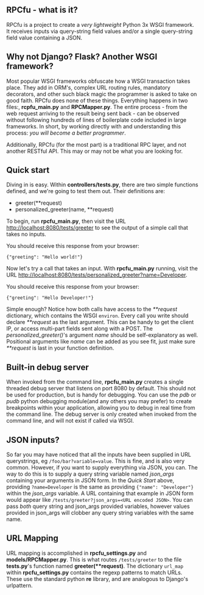 ## RPCfu - what is it? ##

RPCfu is a project to create a _very lightweight_ Python 3x WSGI framework. It receives inputs via query-string field values and/or a single query-string field value containing a JSON.

## Why not Django? Flask? Another WSGI framework? ##

Most popular WSGI frameworks obfuscate how a WSGI transaction takes place. They add in ORM's, complex URL routing rules, mandatory decorators, and other such black magic the programmer is asked to take on good faith. RPCfu does none of these things. Everything happens in two files:, __rcpfu_main.py__ and __RPCMapper.py__. The entire process - from the web request arriving to the result being sent back - can be observed  without following  hundreds of lines of boilerplate code included in large frameworks. In short, by working directly with and understanding this process: _you will become a better programmer_. 

Additionally, RPCfu (for the most part) is a traditional RPC layer, and not another RESTful API. This may or may not be what you are looking for.

## Quick start ##

Diving in is easy. Within __controllers/tests.py__, there are two simple functions defined, and we're going to test them out. Their definitions are:

*  greeter(**request) 
*  personalized_greeter(name, **request) 

To begin, run __rpcfu_main.py__, then visit the URL [http://localhost:8080/tests/greeter](http://localhost:8080/tests/greeter) to see the output of a simple call that takes no inputs.

You should receive this response from your browser:

    {"greeting": "Hello world!"}

Now let's try a call that takes an input. With __rpcfu_main.py__ running, visit the URL [http://localhost:8080/tests/personalized_greeter?name=Developer](http://localhost:8080/tests/personalized_greeter?name=Developer).

You should receive this response from your browser:

    {"greeting": "Hello Developer!"}

Simple enough? Notice how both calls have access to the _**request_ dictionary, which contains the WSGI `environ`. Every call you write should declare _**request_ as the last argument. This can be handy to get the client IP, or access multi-part fields sent along with a POST. The *personalized_greeter()*'s argument _name_ should be self-explanatory as well. Positional arguments like _name_ can be added as you see fit, just make sure _**request_ is last in your function definition.

## Built-in debug server ##

When invoked from the command line, __rpcfu_main.py__ creates a single threaded debug server that listens on port 8080 by default. This should not be used for production, but is handy for debugging. You can use the _pdb_ or _pudb_ python debugging module(and any others you may prefer) to create breakpoints within your application, allowing you to debug in real time from the command line. The debug server is only created when invoked from the command line, and will not exist if called via WSGI.

## JSON inputs? ##

So far you may have noticed that all the inputs have been supplied in URL querystrings, eg `/foo/bar?variable=value`. This is fine, and is also very common. However, if you want to supply everything via JSON, you can. The way to do this is to supply a query string variable named *json_args* containing your arguments in JSON form. In the _Quick Start_ above, providing `?name=Developer` is the same as providing `{"name": "Developer"}` within the *json_args* variable. A URL containing that example in JSON form would appear like `/tests/greeter?json_args=<URL encoded JSON>`. You can pass _both_ query string and json_args provided variables, however values provided in json_args will clobber any query string variables with the same name.

## URL Mapping ##

URL mapping is accomplished in __rpcfu_settings.py__ and __models/RPCMapper.py__. This is what routes `/tests/greeter` to the file __tests.py__'s function named __greeter(**request)__. The dictionary `url_map` within __rpcfu_settings.py__ contains the regexp patterns to match URLs. These use the standard python __re__ library, and are analogous to Django's urlpattern.
